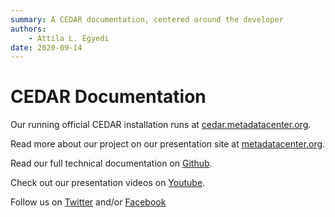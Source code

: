 ```yaml
---
summary: A CEDAR documentation, centered around the developer
authors:
    - Attila L. Egyedi
date: 2020-09-14
---
```

# CEDAR Documentation

Our running official CEDAR installation runs at [cedar.metadatacenter.org](https://cedar.metadatacenter.org).

Read more about our project on our presentation site at [metadatacenter.org](https://metadatacenter.org).

Read our full technical documentation on [Github](https://github.com/metadatacenter/cedar-docs/wiki).

Check out our presentation videos on [Youtube](https://www.youtube.com/c/MetadataCenterOrg).

Follow us on [Twitter](https://twitter.com/metadatacenter) and/or [Facebook](https://www.facebook.com/MetadataCenter/)
